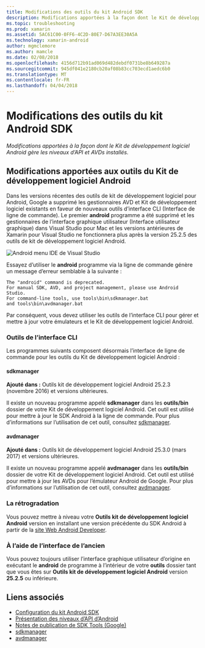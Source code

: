 ```yaml
---
title: Modifications des outils du kit Android SDK
description: Modifications apportées à la façon dont le Kit de développement logiciel Android gère les niveaux d’API et AVDs installés.
ms.topic: troubleshooting
ms.prod: xamarin
ms.assetid: 5AC61C00-0FF6-4C2D-80E7-D67A3EE30A5A
ms.technology: xamarin-android
author: mgmclemore
ms.author: mamcle
ms.date: 02/08/2018
ms.openlocfilehash: 4156d712b91ad069d482debdf0731be8b649287a
ms.sourcegitcommit: 945df041e2180cb20af08b83cc703ecd1aedc6b0
ms.translationtype: MT
ms.contentlocale: fr-FR
ms.lasthandoff: 04/04/2018
---
```

# <a name="changes-to-the-android-sdk-tooling"></a>Modifications des outils du kit Android SDK

_Modifications apportées à la façon dont le Kit de développement logiciel Android gère les niveaux d’API et AVDs installés._

## <a name="changes-to--android-sdk-tooling"></a>Modifications apportées aux outils du Kit de développement logiciel Android

Dans les versions récentes des outils de kit de développement logiciel pour Android, Google a supprimé les gestionnaires AVD et Kit de développement logiciel existants en faveur de nouveaux outils d’interface CLI (Interface de ligne de commande). Le premier **android** programme a été supprimé et les gestionnaires de l’interface graphique utilisateur (Interface utilisateur graphique) dans Visual Studio pour Mac et les versions antérieures de Xamarin pour Visual Studio ne fonctionnera plus après la version 25.2.5 des outils de kit de développement logiciel Android.


![Android menu IDE de Visual Studio](sdk-cli-tooling-changes-images/android-ide-menu.png)

Essayez d’utiliser le **android** programme via la ligne de commande génère un message d’erreur semblable à la suivante :

```shell
The "android" command is deprecated.
For manual SDK, AVD, and project management, please use Android Studio.
For command-line tools, use tools\bin\sdkmanager.bat
and tools\bin\avdmanager.bat
```

Par conséquent, vous devez utiliser les outils de l’interface CLI pour gérer et mettre à jour votre émulateurs et le Kit de développement logiciel Android.

### <a name="cli-tools"></a>Outils de l’interface CLI

Les programmes suivants composent désormais l’interface de ligne de commande pour les outils du Kit de développement logiciel Android :

#### <a name="sdkmanager"></a>sdkmanager

**Ajouté dans :** Outils kit de développement logiciel Android 25.2.3 (novembre 2016) et versions ultérieures.

Il existe un nouveau programme appelé **sdkmanager** dans les **outils/bin** dossier de votre Kit de développement logiciel Android. Cet outil est utilisé pour mettre à jour le SDK Android à la ligne de commande. Pour plus d’informations sur l’utilisation de cet outil, consultez [sdkmanager](https://developer.android.com/studio/command-line/sdkmanager.html).

#### <a name="avdmanager"></a>avdmanager

**Ajouté dans :** Outils kit de développement logiciel Android 25.3.0 (mars 2017) et versions ultérieures.

Il existe un nouveau programme appelé **avdmanager** dans les **outils/bin** dossier de votre Kit de développement logiciel Android. Cet outil est utilisé pour mettre à jour les AVDs pour l’émulateur Android de Google. Pour plus d’informations sur l’utilisation de cet outil, consultez [avdmanager](https://developer.android.com/studio/command-line/avdmanager.html).

### <a name="downgrading"></a>La rétrogradation

Vous pouvez mettre à niveau votre **Outils kit de développement logiciel Android** version en installant une version précédente du SDK Android à partir de la [site Web Android Developer](https://developer.android.com/studio/index.html).

### <a name="using-the-old-gui"></a>À l’aide de l’interface de l’ancien

Vous pouvez toujours utiliser l’interface graphique utilisateur d’origine en exécutant le **android** de programme à l’intérieur de votre **outils** dossier tant que vous êtes sur **Outils kit de développement logiciel Android** version **25.2.5**  ou inférieure.


## <a name="related-links"></a>Liens associés

- [Configuration du kit Android SDK](~/android/get-started/installation/android-sdk.md)
- [Présentation des niveaux d’API d’Android](~/android/app-fundamentals/android-api-levels.md)
- [Notes de publication de SDK Tools (Google)](https://developer.android.com/studio/releases/sdk-tools.html)
- [sdkmanager](https://developer.android.com/studio/command-line/sdkmanager.html)
- [avdmanager](https://developer.android.com/studio/command-line/avdmanager.html)
